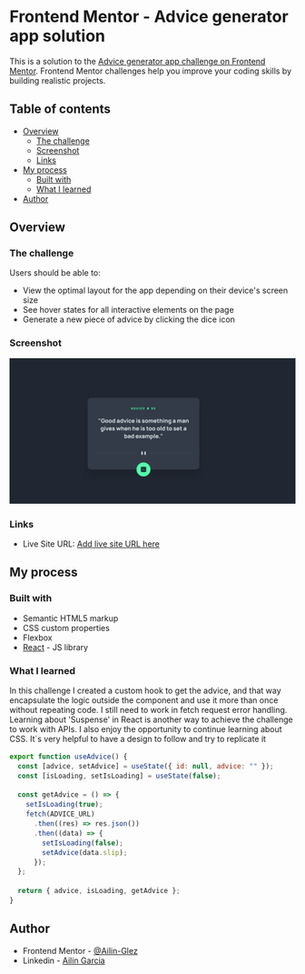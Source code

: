 # Frontend Mentor - Advice generator app solution

This is a solution to the [Advice generator app challenge on Frontend Mentor](https://www.frontendmentor.io/challenges/advice-generator-app-QdUG-13db). Frontend Mentor challenges help you improve your coding skills by building realistic projects.

## Table of contents

- [Overview](#overview)
  - [The challenge](#the-challenge)
  - [Screenshot](#screenshot)
  - [Links](#links)
- [My process](#my-process)
  - [Built with](#built-with)
  - [What I learned](#what-i-learned)
- [Author](#author)

## Overview

### The challenge

Users should be able to:

- View the optimal layout for the app depending on their device's screen size
- See hover states for all interactive elements on the page
- Generate a new piece of advice by clicking the dice icon

### Screenshot

![](./solution.png)

### Links

- Live Site URL: [Add live site URL here](https://your-live-site-url.com)

## My process

### Built with

- Semantic HTML5 markup
- CSS custom properties
- Flexbox
- [React](https://reactjs.org/) - JS library

### What I learned

In this challenge I created a custom hook to get the advice, and that way encapsulate the logic outside the component and use it more than once without repeating code. I still need to work in fetch request error handling. Learning about 'Suspense' in React is another way to achieve the challenge to work with APIs. I also enjoy the opportunity to continue learning about CSS. It´s very helpful to have a design to follow and try to replicate it

```js
export function useAdvice() {
  const [advice, setAdvice] = useState({ id: null, advice: "" });
  const [isLoading, setIsLoading] = useState(false);

  const getAdvice = () => {
    setIsLoading(true);
    fetch(ADVICE_URL)
      .then((res) => res.json())
      .then((data) => {
        setIsLoading(false);
        setAdvice(data.slip);
      });
  };

  return { advice, isLoading, getAdvice };
}
```

## Author

- Frontend Mentor - [@Ailin-Glez](https://www.frontendmentor.io/profile/Ailin-Glez)
- Linkedin - [Ailin Garcia](https://www.linkedin.com/in/ailin-garcía-gonzález-600b46168)
